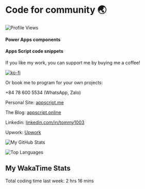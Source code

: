 # Code for community 🌏

![Profile Views](https://komarev.com/ghpvc/?username=tommy1003)

#### Power Apps components

#### Apps Script code snippets

If you like my work, you can support me by buying me a coffee!

[![ko-fi](https://ko-fi.com/img/githubbutton_sm.svg)](https://ko-fi.com/tommy1003)

Or book me to program for your own projects: 

+84 78 600 5534 (WhatsApp, Zalo) 

Personal Site: [appscript.me](https://appscript.me)

The Blog: [appscript.online](https://appscript.online)

Linkedin: [linkedin.com/in/tommy1003](https://linkedin.com/in/tommy1003)

Upwork: [Upwork](https://www.upwork.com/freelancers/~01c25a7c4b607747f7)

![My GitHub Stats](https://github-readme-stats.vercel.app/api?username=tommy1003)

![Top Languages](https://github-readme-stats.vercel.app/api/top-langs/?username=tommy1003)

## My WakaTime Stats
Total coding time last week: 2 hrs 16 mins





